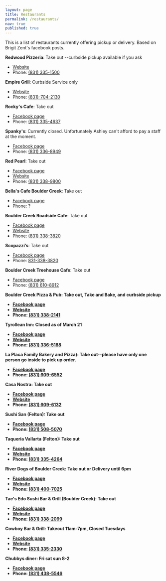 ```yaml
---
layout: page
title: Restaurants
permalink: /restaurants/
nav: true
published: true
---
```


This is a list of restaurants currently offering pickup or delivery. Based on Brigit Zent's facebook posts.


<b>Redwood Pizzeria</b>: Take out --curbside pickup available if you ask

* [Website](http://www.redwoodpizza.com/)    
* Phone: [(831) 335-1500](tel:8313351500) 


<b>Empire Grill</b>: Curbside Service only

* [Website](http://empire-grille.com/)
* Phone: [(831)-704-2130](tel:8317042130)


<b>Rocky's Cafe</b>: Take out

* [Facebook page](https://www.facebook.com/Rockys-Cafe-105961846112655/)
* Phone: [(831) 335-4637](tel:8313354637)


<b>Spanky's</b>: Currently closed. Unfortunately Ashley can't afford to pay a staff at the moment.

* [Facebook page](https://www.facebook.com/pages/Spankys/114037145290849)
* Phone: [(831) 336-8949](tel:8313368949)


<b>Red Pearl</b>: Take out

* [Facebook page](https://www.facebook.com/redpearlBC/)
* [Website](http://www.redpearlonline.com)
* Phone: [(831) 338-9800](tel:8313389800)


<b>Bella's Cafe Boulder Creek</b>: Take out

* [Facebook page](https://www.facebook.com/pages/Bellas-Cafe-Boulder-Creek/387948598692092)
* Phone: ?


<b>Boulder Creek Roadside Cafe</b>: Take out

* [Facebook page](https://www.facebook.com/BCRoadsideCafe)
* [Website](https://bouldercreekroadsidecafe.com/)
* Phone: [(831) 338-3820](tel:8313383820)


<b>Scopazzi’s</b>: Take out

* [Facebook page](https://www.facebook.com/Scopazzis/)
* Phone: [831-338-3820](tel:8313383820)


<b>Boulder Creek Treehouse Cafe</b>: Take out

* [Facebook page](https://www.facebook.com/Boulder-Creek-Tree-House-Cafe-524055754763048/)
* Phone: [(831) 610-8912](tel:8316108912)


<b>Boulder Creek Pizza & Pub<b>: Take out, Take and Bake, and curbside pickup

* [Facebook page](https://www.facebook.com/bcpizzapub)
* [Website](http://www.bcpizzapub.com)
* Phone: [(831) 338-2141](tel:8313382141)


<b>Tyrollean Inn</b>: Closed as of March 21

* [Facebook page](https://www.facebook.com/TyroleanInnRestaurant/)
* [Website](http://tyroleaninn.com/)
* Phone: [(831) 336-5188](tel:8313365188)


<b>La Placa Family Bakery and Pizza</b>): Take out--please have only one person go inside to pick up order.

* [Facebook page](https://www.facebook.com/La-Placa-Family-Bakery-1560005784120099/)
* Phone: [(831) 609-6552](tel:8316096552)


<b>Casa Nostra</b>: Take out

* [Facebook page](https://www.facebook.com/Casa-Nostra-Italian-Restaurant-440619175973519)
* [Website](http://www.ristorantecasanostra.com)
* Phone: [(831) 609-6132](tel:8316096132)


<b>Sushi San (Felton)</b>: Take out

* [Facebook page](https://www.facebook.com/Sushi-San-255155361531973)
* Phone: [(831) 508-5070](tel:8315085070)


<b>Taqueria Vallarta (Felton)</b>: Take out

* [Facebook page](https://www.facebook.com/Taqueria-Vallarta-114109248620277/)
* [Website](https://taqueriavallartarestaurant.com)
* Phone: [(831) 335-4264](tel:831335-4264)


<b>River Dogs of Boulder Creek</b>: Take out or Delivery until 6pm

* [Facebook page](https://www.facebook.com/RiverDogsBC/)
* [Website](https://www.riverdogshotdogs.com)
* Phone: [(831) 400-7025](tel:8314007025)


<b>Tae's Edo Sushi Bar & Grill (Boulder Creek)</b>: Take out

* [Facebook page](https://www.facebook.com/TaesEdoSushi/)
* [Website](https://bouldercreeksushi.com)
* Phone: [(831) 338-2099](tel:8313382099)


<b>Cowboy Bar & Grill</b>: Takeout 11am-7pm, Closed Tuesdays

* [Facebook page](https://www.facebook.com/Cowboy-Bar-and-Grill-709659005857905/)
* [Website](https://www.feltoncowboy.com)
* Phone: [(831) 335-2330](tel:8313352330)


<b>Chubbys diner</b>: Fri sat sun 8-2

* [Facebook page](https://www.facebook.com/pages/Chubbys-Diner/139005602810614)
* Phone: [(831) 438-5546](tel:8314385546)